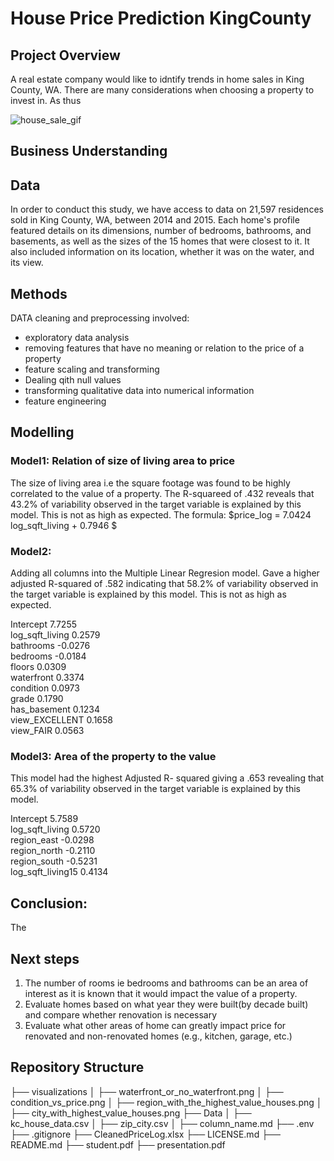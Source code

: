 # House Price Prediction KingCounty

## Project Overview
A real estate company would like to idntify trends in home sales in King County, WA. There are many considerations when choosing a property to invest in. As thus 

![house_sale_gif](https://giphy.com/gifs/Explainly-art-animation-office-e8ik35i8LaO3BqRwY6)

## Business Understanding

## Data
In order to conduct this study, we have access to data on 21,597 residences sold in King County, WA, between 2014 and 2015. Each home's profile featured details on its dimensions, number of bedrooms, bathrooms, and basements, as well as the sizes of the 15 homes that were closest to it. It also included information on its location, whether it was on the water, and its view.

## Methods
DATA cleaning and preprocessing involved:
* exploratory data analysis
* removing features that have no meaning or relation to the price of a property
* feature scaling and transforming
* Dealing qith null values
* transforming qualitative data into numerical information
* feature engineering

## Modelling

### Model1: Relation of size of living area to price
The size of living area i.e the square footage was found to be highly correlated to the value of a property. The R-squareed of .432 reveals that 43.2% of variability observed in the target variable is explained by this model.
This is not as high as expected.
The formula: 
$price_log = 7.0424 log_sqft_living + 0.7946 $

### Model2:
Adding all columns into the Multiple Linear Regresion model. Gave a higher adjusted R-squared of .582 indicating that 58.2% of variability observed in the target variable is explained by this model.
This is not as high as expected.

Intercept             7.7255      
log_sqft_living       0.2579      
bathrooms            -0.0276      
bedrooms             -0.0184      
floors                0.0309     
waterfront            0.3374     
condition             0.0973      
grade                 0.1790      
has_basement          0.1234      
view_EXCELLENT        0.1658      
view_FAIR             0.0563

### Model3: Area of the property to the value
This model had the highest Adjusted R- squared giving a .653 revealing that 65.3% of variability observed in the target variable is explained by this model.

Intercept             5.7589      
log_sqft_living       0.5720      
region_east          -0.0298      
region_north         -0.2110      
region_south         -0.5231      
log_sqft_living15     0.4134


## Conclusion:
The

## Next steps
1. The number of rooms ie bedrooms and bathrooms can be an area of interest as it is known that it would impact the value of a property.
2. Evaluate homes based on what year they were built(by decade built) and compare whether renovation is necessary
3. Evaluate what other areas of home can greatly impact price for renovated and non-renovated homes (e.g., kitchen, garage, etc.)

## Repository Structure
├── visualizations
│   ├── waterfront_or_no_waterfront.png
│   ├── condition_vs_price.png
│   ├── region_with_the_highest_value_houses.png
│   ├── city_with_highest_value_houses.png
├── Data
│   ├── kc_house_data.csv
│   ├── zip_city.csv
│   ├── column_name.md
├── .env
├── .gitignore
├── CleanedPriceLog.xlsx
├── LICENSE.md
├── README.md
├── student.pdf
├── presentation.pdf
